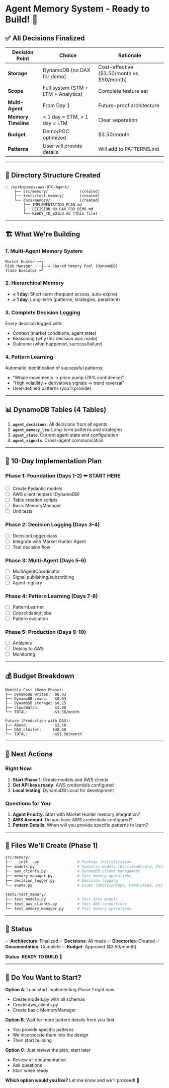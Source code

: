 # Agent Memory System - Ready to Build! 🚀

## ✅ All Decisions Finalized

| Decision Point | Choice | Rationale |
|----------------|--------|-----------|
| **Storage** | DynamoDB (no DAX for demo) | Cost-effective ($3.50/month vs $50/month) |
| **Scope** | Full system (STM + LTM + Analytics) | Complete feature set |
| **Multi-Agent** | From Day 1 | Future-proof architecture |
| **Memory Timeline** | < 1 day = STM, > 1 day = LTM | Clear separation |
| **Budget** | Demo/POC optimized | $3.50/month |
| **Patterns** | User will provide details | Will add to PATTERNS.md |

---

## 📁 Directory Structure Created

```
✅ /workspaces/aws-BTC-Agent/
    ├── src/memory/              (created)
    ├── tests/test_memory/       (created)
    └── docs/memory/             (created)
        ├── IMPLEMENTATION_PLAN.md
        ├── DECISION_NO_DAX_FOR_DEMO.md
        └── READY_TO_BUILD.md (this file)
```

---

## 🏗️ What We're Building

### 1. Multi-Agent Memory System
```
Market Hunter ──┐
Risk Manager ───┼──→ Shared Memory Pool (DynamoDB)
Trade Executor ─┘
```

### 2. Hierarchical Memory
- **< 1 day**: Short-term (frequent access, auto-expire)
- **> 1 day**: Long-term (patterns, strategies, persistent)

### 3. Complete Decision Logging
Every decision logged with:
- Context (market conditions, agent state)
- Reasoning (why this decision was made)
- Outcome (what happened, success/failure)

### 4. Pattern Learning
Automatic identification of successful patterns:
- "Whale movements → price pump (78% confidence)"
- "High volatility + derivatives signals → trend reversal"
- User-defined patterns (you'll provide)

---

## 📊 DynamoDB Tables (4 Tables)

1. **`agent_decisions`**: All decisions from all agents
2. **`agent_memory_ltm`**: Long-term patterns and strategies
3. **`agent_state`**: Current agent state and configuration
4. **`agent_signals`**: Cross-agent communication

---

## 🚀 10-Day Implementation Plan

### **Phase 1: Foundation (Days 1-2)** ⬅️ START HERE
- [ ] Create Pydantic models
- [ ] AWS client helpers (DynamoDB)
- [ ] Table creation scripts
- [ ] Basic MemoryManager
- [ ] Unit tests

### **Phase 2: Decision Logging (Days 3-4)**
- [ ] DecisionLogger class
- [ ] Integrate with Market Hunter Agent
- [ ] Test decision flow

### **Phase 3: Multi-Agent (Days 5-6)**
- [ ] MultiAgentCoordinator
- [ ] Signal publishing/subscribing
- [ ] Agent registry

### **Phase 4: Pattern Learning (Days 7-8)**
- [ ] PatternLearner
- [ ] Consolidation jobs
- [ ] Pattern evolution

### **Phase 5: Production (Days 9-10)**
- [ ] Analytics
- [ ] Deploy to AWS
- [ ] Monitoring

---

## 💰 Budget Breakdown

```
Monthly Cost (Demo Phase):
├── DynamoDB writes:  $0.03
├── DynamoDB reads:   $0.03
├── DynamoDB storage: $0.25
├── CloudWatch:       $3.00
└── TOTAL:           ~$3.50/month

Future (Production with DAX):
├── Above:            $3.50
├── DAX cluster:     $48.00
└── TOTAL:           ~$51.50/month
```

---

## 🎯 Next Actions

### Right Now:
1. **Start Phase 1**: Create models and AWS clients
2. **Get API keys ready**: AWS credentials configured
3. **Local testing**: DynamoDB Local for development

### Questions for You:
1. **Agent Priority**: Start with Market Hunter memory integration?
2. **AWS Account**: Do you have AWS credentials configured?
3. **Pattern Details**: When will you provide specific patterns to learn?

---

## 📝 Files We'll Create (Phase 1)

```python
src/memory/
├── __init__.py                 # Package initialization
├── models.py                   # Pydantic models (DecisionRecord, Pattern, etc.)
├── aws_clients.py              # DynamoDB client management
├── memory_manager.py           # Core memory operations
├── decision_logger.py          # Decision logging
└── enums.py                    # Enums (DecisionType, MemoryType, etc.)

tests/test_memory/
├── test_models.py              # Test data models
├── test_aws_clients.py         # Test AWS connections
└── test_memory_manager.py      # Test memory operations
```

---

## 🚦 Status

✅ **Architecture**: Finalized
✅ **Decisions**: All made
✅ **Directories**: Created
✅ **Documentation**: Complete
✅ **Budget**: Approved ($3.50/month)

**Status**: **READY TO BUILD** 🎉

---

## 🤔 Do You Want to Start?

**Option A**: I can start implementing Phase 1 right now
- Create models.py with all schemas
- Create aws_clients.py
- Create basic MemoryManager

**Option B**: Wait for more pattern details from you first
- You provide specific patterns
- We incorporate them into the design
- Then start building

**Option C**: Just review the plan, start later
- Review all documentation
- Ask questions
- Start when ready

**Which option would you like?** Let me know and we'll proceed! 🚀
